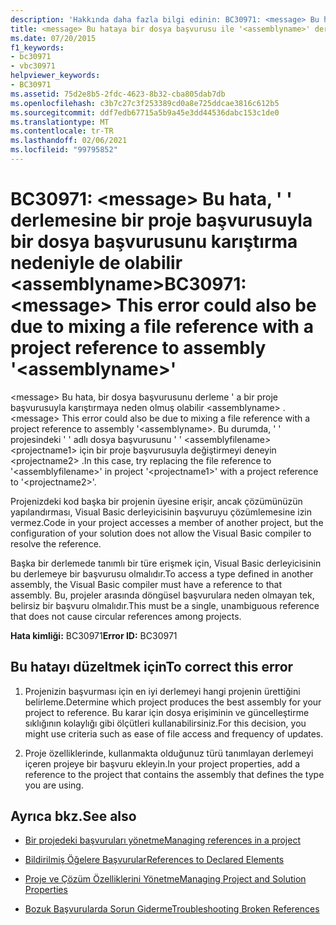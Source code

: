 ```yaml
---
description: 'Hakkında daha fazla bilgi edinin: BC30971: <message> Bu hata, derleme için bir proje başvurusuyla bir dosya başvurusunu karıştırma nedeniyle de olabilir<assemblyname>'
title: <message> Bu hataya bir dosya başvurusu ile '<assemblyname>' derlemesine yapılan proje başvurusunun karışması da neden olmuş olabilir
ms.date: 07/20/2015
f1_keywords:
- bc30971
- vbc30971
helpviewer_keywords:
- BC30971
ms.assetid: 75d2e8b5-2fdc-4623-8b32-cba805dab7db
ms.openlocfilehash: c3b7c27c3f253389cd0a8e725ddcae3816c612b5
ms.sourcegitcommit: ddf7edb67715a5b9a45e3dd44536dabc153c1de0
ms.translationtype: MT
ms.contentlocale: tr-TR
ms.lasthandoff: 02/06/2021
ms.locfileid: "99795852"
---
```

# <a name="bc30971-message-this-error-could-also-be-due-to-mixing-a-file-reference-with-a-project-reference-to-assembly-assemblyname"></a><span data-ttu-id="b289c-103">BC30971: \<message> Bu hata, ' ' derlemesine bir proje başvurusuyla bir dosya başvurusunu karıştırma nedeniyle de olabilir \<assemblyname></span><span class="sxs-lookup"><span data-stu-id="b289c-103">BC30971: \<message> This error could also be due to mixing a file reference with a project reference to assembly '\<assemblyname>'</span></span>

<span data-ttu-id="b289c-104">\<message> Bu hata, bir dosya başvurusunu derleme ' a bir proje başvurusuyla karıştırmaya neden olmuş olabilir \<assemblyname> .</span><span class="sxs-lookup"><span data-stu-id="b289c-104">\<message> This error could also be due to mixing a file reference with a project reference to assembly '\<assemblyname>.</span></span> <span data-ttu-id="b289c-105">Bu durumda, ' ' projesindeki ' ' adlı dosya başvurusunu ' ' \<assemblyfilename> \<projectname1> için bir proje başvurusuyla değiştirmeyi deneyin \<projectname2> .</span><span class="sxs-lookup"><span data-stu-id="b289c-105">In this case, try replacing the file reference to '\<assemblyfilename>' in project '\<projectname1>' with a project reference to '\<projectname2>'.</span></span>

 <span data-ttu-id="b289c-106">Projenizdeki kod başka bir projenin üyesine erişir, ancak çözümünüzün yapılandırması, Visual Basic derleyicisinin başvuruyu çözümlemesine izin vermez.</span><span class="sxs-lookup"><span data-stu-id="b289c-106">Code in your project accesses a member of another project, but the configuration of your solution does not allow the Visual Basic compiler to resolve the reference.</span></span>

 <span data-ttu-id="b289c-107">Başka bir derlemede tanımlı bir türe erişmek için, Visual Basic derleyicisinin bu derlemeye bir başvurusu olmalıdır.</span><span class="sxs-lookup"><span data-stu-id="b289c-107">To access a type defined in another assembly, the Visual Basic compiler must have a reference to that assembly.</span></span> <span data-ttu-id="b289c-108">Bu, projeler arasında döngüsel başvurulara neden olmayan tek, belirsiz bir başvuru olmalıdır.</span><span class="sxs-lookup"><span data-stu-id="b289c-108">This must be a single, unambiguous reference that does not cause circular references among projects.</span></span>

 <span data-ttu-id="b289c-109">**Hata kimliği:** BC30971</span><span class="sxs-lookup"><span data-stu-id="b289c-109">**Error ID:** BC30971</span></span>

## <a name="to-correct-this-error"></a><span data-ttu-id="b289c-110">Bu hatayı düzeltmek için</span><span class="sxs-lookup"><span data-stu-id="b289c-110">To correct this error</span></span>

1. <span data-ttu-id="b289c-111">Projenizin başvurması için en iyi derlemeyi hangi projenin ürettiğini belirleme.</span><span class="sxs-lookup"><span data-stu-id="b289c-111">Determine which project produces the best assembly for your project to reference.</span></span> <span data-ttu-id="b289c-112">Bu karar için dosya erişiminin ve güncelleştirme sıklığının kolaylığı gibi ölçütleri kullanabilirsiniz.</span><span class="sxs-lookup"><span data-stu-id="b289c-112">For this decision, you might use criteria such as ease of file access and frequency of updates.</span></span>

2. <span data-ttu-id="b289c-113">Proje özelliklerinde, kullanmakta olduğunuz türü tanımlayan derlemeyi içeren projeye bir başvuru ekleyin.</span><span class="sxs-lookup"><span data-stu-id="b289c-113">In your project properties, add a reference to the project that contains the assembly that defines the type you are using.</span></span>

## <a name="see-also"></a><span data-ttu-id="b289c-114">Ayrıca bkz.</span><span class="sxs-lookup"><span data-stu-id="b289c-114">See also</span></span>

- [<span data-ttu-id="b289c-115">Bir projedeki başvuruları yönetme</span><span class="sxs-lookup"><span data-stu-id="b289c-115">Managing references in a project</span></span>](/visualstudio/ide/managing-references-in-a-project)
- [<span data-ttu-id="b289c-116">Bildirilmiş Öğelere Başvurular</span><span class="sxs-lookup"><span data-stu-id="b289c-116">References to Declared Elements</span></span>](../../programming-guide/language-features/declared-elements/references-to-declared-elements.md)

- [<span data-ttu-id="b289c-117">Proje ve Çözüm Özelliklerini Yönetme</span><span class="sxs-lookup"><span data-stu-id="b289c-117">Managing Project and Solution Properties</span></span>](/visualstudio/ide/managing-project-and-solution-properties)
- [<span data-ttu-id="b289c-118">Bozuk Başvurularda Sorun Giderme</span><span class="sxs-lookup"><span data-stu-id="b289c-118">Troubleshooting Broken References</span></span>](/visualstudio/ide/troubleshooting-broken-references)
